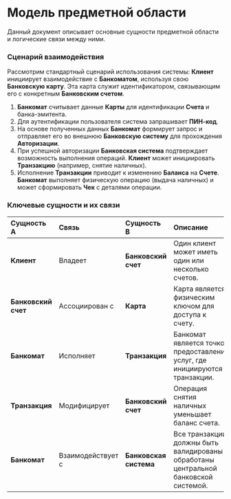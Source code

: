 # Модель предметной области

Данный документ описывает основные сущности предметной области и логические связи между ними.

### Сценарий взаимодействия

Рассмотрим стандартный сценарий использования системы:
**Клиент** инициирует взаимодействие с **Банкоматом**, используя свою **Банковскую карту**. Эта карта служит идентификатором, связывающим его с конкретным **Банковским счетом**.

1.  **Банкомат** считывает данные **Карты** для идентификации **Счета** и банка-эмитента.
2.  Для аутентификации пользователя система запрашивает **ПИН-код**.
3.  На основе полученных данных **Банкомат** формирует запрос и отправляет его во внешнюю **Банковскую систему** для прохождения **Авторизации**.
4.  При успешной авторизации **Банковская система** подтверждает возможность выполнения операций. **Клиент** может инициировать **Транзакцию** (например, снятие наличных).
5.  Исполнение **Транзакции** приводит к изменению **Баланса** на **Счете**. **Банкомат** выполняет физическую операцию (выдача наличных) и может сформировать **Чек** с деталями операции.

### Ключевые сущности и их связи

| **Сущность A**      | **Связь**         | **Сущность B**         | **Описание**                                                                          |
| :------------------ | :---------------- | :--------------------- | :------------------------------------------------------------------------------------ |
| **Клиент**          | Владеет           | **Банковский счет**    | Один клиент может иметь один или несколько счетов.                                    |
| **Банковский счет** | Ассоциирован с    | **Карта**              | Карта является физическим ключом для доступа к счету.                                 |
| **Банкомат**        | Исполняет         | **Транзакция**         | Банкомат является точкой предоставления услуг, где инициируются транзакции.           |
| **Транзакция**      | Модифицирует      | **Банковский счет**    | Операция снятия наличных уменьшает баланс счета.                                      |
| **Банкомат**        | Взаимодействует с | **Банковская система** | Все транзакции должны быть валидированы и обработаны центральной банковской системой. |
